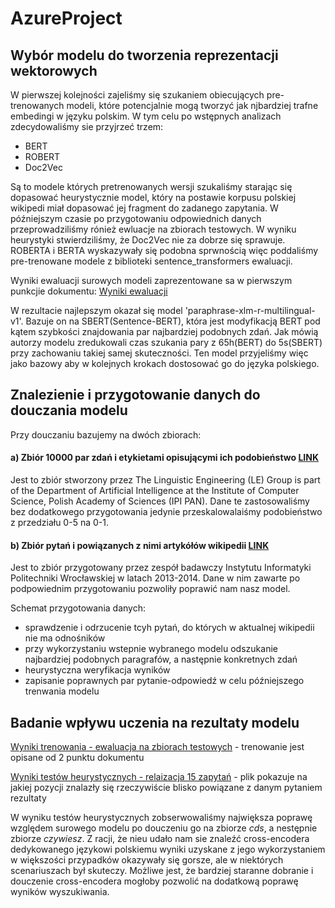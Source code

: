 # AzureProject

## Wybór modelu do tworzenia reprezentacji wektorowych

W pierwszej kolejności zajeliśmy się szukaniem obiecujących pre-trenowanych modeli, które potencjalnie mogą tworzyć jak njbardziej trafne embedingi w języku polskim. W tym celu po wstępnych analizach zdecydowaliśmy sie przyjrzeć trzem:
* BERT
* ROBERT
* Doc2Vec

Są to modele których pretrenowanych wersji szukaliśmy starając się dopasować heurystycznie model, który na postawie korpusu polskiej wikipedi miał dopasować jej fragment do zadanego zapytania. W późniejszym czasie po przygotowaniu odpowiednich danych przeprowadziliśmy rónież ewluacje na zbiorach testowych. W wyniku heurystyki stwierdziliśmy, że Doc2Vec nie za dobrze się sprawuje. ROBERTA i BERTA wyskazywały się podobna sprwnością więc poddaliśmy pre-trenowane modele z biblioteki sentence_transformers ewaluacji.

Wyniki ewaluacji surowych modeli zaprezentowane sa w pierwszym punkcjie dokumentu:
[Wyniki ewaluacji](models_training/Trening.md)

W rezultacie najlepszym okazał się model 'paraphrase-xlm-r-multilingual-v1'. Bazuje on na SBERT(Sentence-BERT), która jest modyfikacją BERT pod kątem szybkości znajdowania par najbardziej podobnych zdań. Jak mówią autorzy modelu zredukowali czas szukania pary z 65h(BERT) do 5s(SBERT) przy zachowaniu takiej samej skuteczności. Ten model przyjeliśmy więc jako bazowy aby w kolejnych krokach dostosować go do języka polskiego.

## Znalezienie i przygotowanie danych do douczania modelu
Przy douczaniu bazujemy na dwóch zbiorach:
#### a) Zbiór 10000 par zdań i etykietami opisującymi ich podobieństwo [LINK](http://zil.ipipan.waw.pl/Scwad/CDSCorpus?action=AttachFile&do=view&target=dataset_1000.csv)
Jest to zbiór stworzony przez The Linguistic Engineering (LE) Group is part of the Department of Artificial Intelligence at the Institute of Computer Science, Polish Academy of Sciences (IPI PAN). Dane te zastosowaliśmy bez dodatkowego przygotowania jedynie przeskalowalaiśmy podobieństwo z przedziału 0-5 na 0-1.
 
#### b) Zbiór pytań i powiązanych z nimi artykółów wikipedii [LINK](http://nlp.pwr.wroc.pl/en/tools-and-resources/resources/czy-wiesz-question-answering-dataset)
Jest to zbiór przygotowany przez zespół badawczy Instytutu Informatyki Politechniki Wrocławskiej w latach 2013-2014. Dane w nim zawarte po podpowiednim przygotowaniu pozwoliły poprawić nam nasz model.

Schemat przygotowania danych:
 - sprawdzenie i odrzucenie tcyh pytań, do których w aktualnej wikipedii nie ma odnośników
 - przy wykorzystaniu wstepnie wybranego modelu odszukanie najbardziej podobnych paragrafów, a następnie konkretnych zdań
 - heurystyczna weryfikacja wyników
 - zapisanie poprawnych par pytanie-odpowiedź w celu późniejszego trenwania modelu
 
## Badanie wpływu uczenia na rezultaty modelu
 
 [Wyniki trenowania - ewaluacja na zbiorach testowych](models_training/Trening.md) - trenowanie jest opisane od 2 punktu dokumentu
 
 [Wyniki testów heurystycznych - relaizacja 15 zapytań](models_tests/README.md) - plik pokazuje na jakiej pozycji znalazły się rzeczywiście blisko powiązane z danym pytaniem rezultaty
 
 W wyniku testów heurystycznych zobserwowaliśmy największa poprawę względem surowego modelu po douczeniu go na zbiorze *cds*, a nestępnie zbiorze *czywiesz*. Z racji, że nieu udało nam sie znaleźć cross-encodera dedykowanego językowi polskiemu wyniki uzyskane z jego wykorzystaniem w większości przypadków okazywały się gorsze, ale w niektórych scenariuszach był skuteczy. Możliwe jest, że bardziej staranne dobranie i douczenie cross-encodera mogłoby pozwolić na dodatkową poprawę wyników wyszukiwania. 
